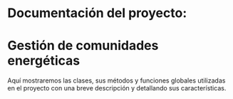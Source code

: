 # Documentación del proyecto:
# Gestión de comunidades energéticas

Aquí mostraremos las clases, sus métodos y funciones globales utilizadas en el proyecto con una breve descripción y detallando sus características.